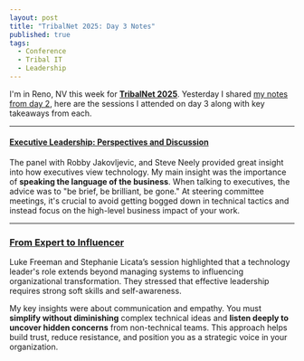 ```yaml
---
layout: post
title: "TribalNet 2025: Day 3 Notes"
published: true
tags:
  - Conference
  - Tribal IT
  - Leadership
---
```


I'm in Reno, NV this week for
**[TribalNet 2025](https://tribalhub.com/events/tribalnet-conferences/2025-tribalnet-conference-tradeshow/)**.
Yesterday I shared [my notes from day 2](https://peter.zaffina.net/blog/TribalNet-2025-Day-2/), here are the sessions I attended on day 3 along with key takeaways from each.

---

#### [Executive Leadership: Perspectives and Discussion](https://tribalhub.com/events/tribalnet-conferences/2025-tribalnet-conference-tradeshow/agenda/#event_session_33035)

The panel with Robby Jakovljevic, and Steve Neely provided great insight into how executives view technology. My main insight was the importance of **speaking the language of the business**. When talking to executives, the advice was to "be brief, be brilliant, be gone." At steering committee meetings, it's crucial to avoid getting bogged down in technical tactics and instead focus on the high-level business impact of your work.

---

### [From Expert to Influencer](https://tribalhub.com/events/tribalnet-conferences/2025-tribalnet-conference-tradeshow/agenda/#event_session_33039)

Luke Freeman and Stephanie Licata’s session highlighted that a technology leader's role extends beyond managing systems to influencing organizational transformation. They stressed that effective leadership requires strong soft skills and self-awareness.

My key insights were about communication and empathy. You must **simplify without diminishing** complex technical ideas and **listen deeply to uncover hidden concerns** from non-technical teams. This approach helps build trust, reduce resistance, and position you as a strategic voice in your organization.
